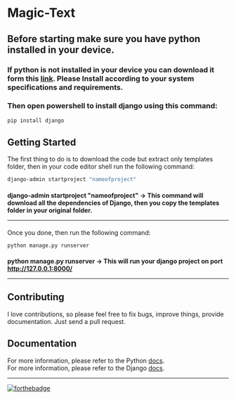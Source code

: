 # Magic-Text

## Before starting make sure you have python installed in your device.

### If python is not installed in your device you can download it form this [link](https://www.python.org/downloads/). Please Install according to your system specifications and requirements.

### Then open powershell to install django using this command:

```sh
pip install django
```

## Getting Started

The first thing to do is to download the code but extract only templates folder, then in your code editor shell run the following command:

```sh
django-admin startproject "nameofproject"
```

#### django-admin startproject "nameofproject" -> This command will download all the dependencies of Django, then you copy the templates folder in your original folder.<hr>

Once you done, then run the following command:

```sh
python manage.py runserver
```

#### python manage.py runserver -> This will run your django project on port http://127.0.0.1:8000/<hr>

## Contributing

I love contributions, so please feel free to fix bugs, improve things, provide documentation. Just send a pull request.

## Documentation

For more information, please refer to the Python [docs](https://www.python.org/doc/).<br>
For more information, please refer to the Django [docs](https://docs.djangoproject.com/en/3.2/).<br><hr>

[![forthebadge](https://forthebadge.com/images/badges/made-with-python.svg)](https://forthebadge.com)
